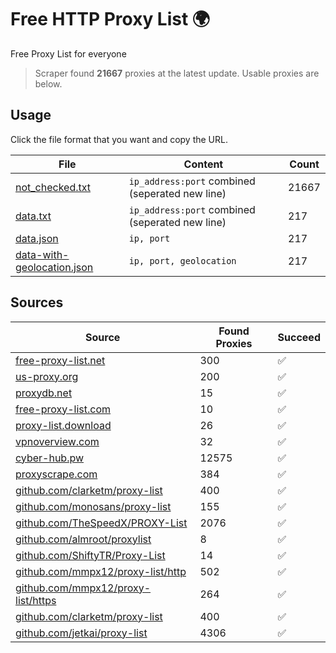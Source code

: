
# Free HTTP Proxy List 🌍

Free Proxy List for everyone

> Scraper found **21667** proxies at the latest update. Usable proxies are below.

## Usage

Click the file format that you want and copy the URL.


|File|Content|Count|
|----|-------|-----|
|[not_checked.txt](https://raw.githubusercontent.com/yemixzy/proxy-list/main/proxy-list/not_checked.txt)|`ip_address:port` combined (seperated new line)|21667|
|[data.txt](https://raw.githubusercontent.com/yemixzy/proxy-list/main/proxy-list/data.txt)|`ip_address:port` combined (seperated new line)|217|
|[data.json](https://raw.githubusercontent.com/yemixzy/proxy-list/main/proxy-list/data.json)|`ip, port`|217|
|[data-with-geolocation.json](https://raw.githubusercontent.com/yemixzy/proxy-list/main/proxy-list/data-with-geolocation.json)|`ip, port, geolocation`|217|

## Sources

|Source|Found Proxies|Succeed|
|------|-------------|-------|
|[free-proxy-list.net](https://free-proxy-list.net)|300|✅|
|[us-proxy.org](https://www.us-proxy.org)|200|✅|
|[proxydb.net](http://proxydb.net)|15|✅|
|[free-proxy-list.com](https://free-proxy-list.com/?page=&port=&type%5B%5D=http&type%5B%5D=https&up_time=0&search=Search)|10|✅|
|[proxy-list.download](https://www.proxy-list.download/HTTP)|26|✅|
|[vpnoverview.com](https://vpnoverview.com/privacy/anonymous-browsing/free-proxy-servers)|32|✅|
|[cyber-hub.pw](https://cyber-hub.pw/statics/proxy.txt)|12575|✅|
|[proxyscrape.com](https://api.proxyscrape.com/v2/?request=displayproxies&protocol=http&timeout=10000&country=all&ssl=all&anonymity=all)|384|✅|
|[github.com/clarketm/proxy-list](https://raw.githubusercontent.com/clarketm/proxy-list/master/proxy-list-raw.txt)|400|✅|
|[github.com/monosans/proxy-list](https://raw.githubusercontent.com/monosans/proxy-list/main/proxies/http.txt)|155|✅|
|[github.com/TheSpeedX/PROXY-List](https://raw.githubusercontent.com/TheSpeedX/PROXY-List/master/http.txt)|2076|✅|
|[github.com/almroot/proxylist](https://raw.githubusercontent.com/almroot/proxylist/master/list.txt)|8|✅|
|[github.com/ShiftyTR/Proxy-List](https://raw.githubusercontent.com/ShiftyTR/Proxy-List/master/http.txt)|14|✅|
|[github.com/mmpx12/proxy-list/http](https://raw.githubusercontent.com/mmpx12/proxy-list/master/http.txt)|502|✅|
|[github.com/mmpx12/proxy-list/https](https://raw.githubusercontent.com/mmpx12/proxy-list/master/https.txt)|264|✅|
|[github.com/clarketm/proxy-list](https://raw.githubusercontent.com/clarketm/proxy-list/master/proxy-list-raw.txt)|400|✅|
|[github.com/jetkai/proxy-list](https://raw.githubusercontent.com/jetkai/proxy-list/main/online-proxies/txt/proxies.txt)|4306|✅|


